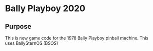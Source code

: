 # Bally Playboy 2020

## Purpose

This is new game code for the 1978 Bally Playboy pinball machine. This uses BallySternOS (BSOS)
